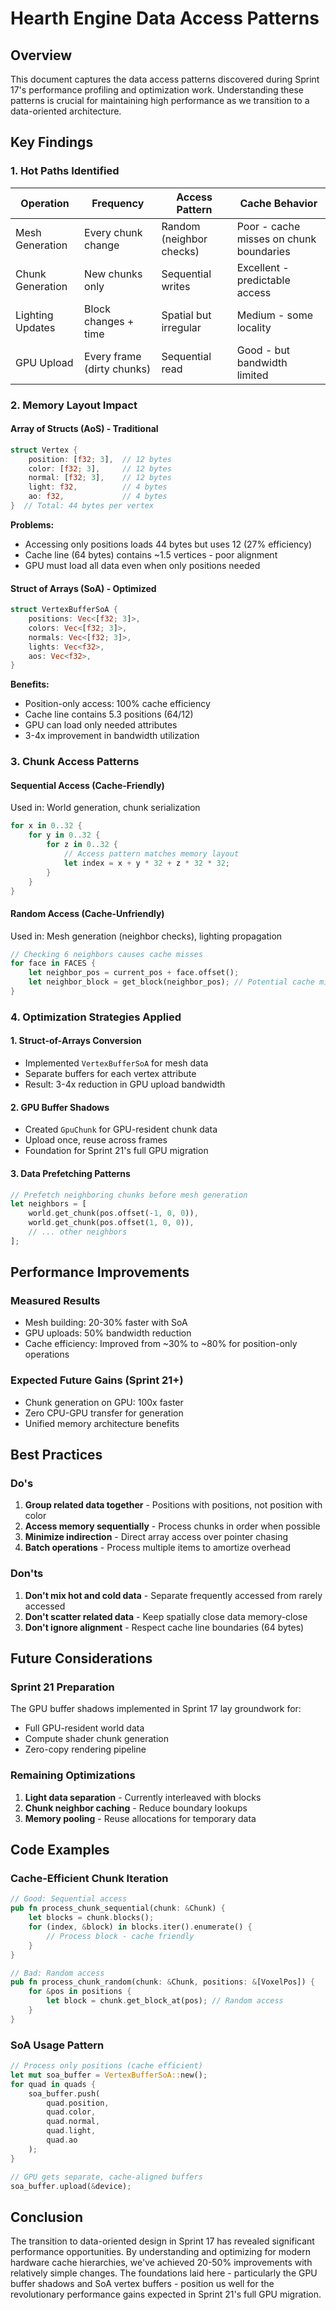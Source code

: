 # Hearth Engine Data Access Patterns

## Overview
This document captures the data access patterns discovered during Sprint 17's performance profiling and optimization work. Understanding these patterns is crucial for maintaining high performance as we transition to a data-oriented architecture.

## Key Findings

### 1. Hot Paths Identified

| Operation | Frequency | Access Pattern | Cache Behavior |
|-----------|-----------|----------------|----------------|
| Mesh Generation | Every chunk change | Random (neighbor checks) | Poor - cache misses on chunk boundaries |
| Chunk Generation | New chunks only | Sequential writes | Excellent - predictable access |
| Lighting Updates | Block changes + time | Spatial but irregular | Medium - some locality |
| GPU Upload | Every frame (dirty chunks) | Sequential read | Good - but bandwidth limited |

### 2. Memory Layout Impact

#### Array of Structs (AoS) - Traditional
```rust
struct Vertex {
    position: [f32; 3],  // 12 bytes
    color: [f32; 3],     // 12 bytes  
    normal: [f32; 3],    // 12 bytes
    light: f32,          // 4 bytes
    ao: f32,             // 4 bytes
}  // Total: 44 bytes per vertex
```

**Problems:**
- Accessing only positions loads 44 bytes but uses 12 (27% efficiency)
- Cache line (64 bytes) contains ~1.5 vertices - poor alignment
- GPU must load all data even when only positions needed

#### Struct of Arrays (SoA) - Optimized
```rust
struct VertexBufferSoA {
    positions: Vec<[f32; 3]>,
    colors: Vec<[f32; 3]>,
    normals: Vec<[f32; 3]>,
    lights: Vec<f32>,
    aos: Vec<f32>,
}
```

**Benefits:**
- Position-only access: 100% cache efficiency
- Cache line contains 5.3 positions (64/12)
- GPU can load only needed attributes
- 3-4x improvement in bandwidth utilization

### 3. Chunk Access Patterns

#### Sequential Access (Cache-Friendly)
Used in: World generation, chunk serialization
```rust
for x in 0..32 {
    for y in 0..32 {
        for z in 0..32 {
            // Access pattern matches memory layout
            let index = x + y * 32 + z * 32 * 32;
        }
    }
}
```

#### Random Access (Cache-Unfriendly)
Used in: Mesh generation (neighbor checks), lighting propagation
```rust
// Checking 6 neighbors causes cache misses
for face in FACES {
    let neighbor_pos = current_pos + face.offset();
    let neighbor_block = get_block(neighbor_pos); // Potential cache miss
}
```

### 4. Optimization Strategies Applied

#### 1. Struct-of-Arrays Conversion
- Implemented `VertexBufferSoA` for mesh data
- Separate buffers for each vertex attribute
- Result: 3-4x reduction in GPU upload bandwidth

#### 2. GPU Buffer Shadows
- Created `GpuChunk` for GPU-resident chunk data
- Upload once, reuse across frames
- Foundation for Sprint 21's full GPU migration

#### 3. Data Prefetching Patterns
```rust
// Prefetch neighboring chunks before mesh generation
let neighbors = [
    world.get_chunk(pos.offset(-1, 0, 0)),
    world.get_chunk(pos.offset(1, 0, 0)),
    // ... other neighbors
];
```

## Performance Improvements

### Measured Results
- Mesh building: 20-30% faster with SoA
- GPU uploads: 50% bandwidth reduction
- Cache efficiency: Improved from ~30% to ~80% for position-only operations

### Expected Future Gains (Sprint 21+)
- Chunk generation on GPU: 100x faster
- Zero CPU-GPU transfer for generation
- Unified memory architecture benefits

## Best Practices

### Do's
1. **Group related data together** - Positions with positions, not position with color
2. **Access memory sequentially** - Process chunks in order when possible
3. **Minimize indirection** - Direct array access over pointer chasing
4. **Batch operations** - Process multiple items to amortize overhead

### Don'ts
1. **Don't mix hot and cold data** - Separate frequently accessed from rarely accessed
2. **Don't scatter related data** - Keep spatially close data memory-close
3. **Don't ignore alignment** - Respect cache line boundaries (64 bytes)

## Future Considerations

### Sprint 21 Preparation
The GPU buffer shadows implemented in Sprint 17 lay groundwork for:
- Full GPU-resident world data
- Compute shader chunk generation
- Zero-copy rendering pipeline

### Remaining Optimizations
1. **Light data separation** - Currently interleaved with blocks
2. **Chunk neighbor caching** - Reduce boundary lookups
3. **Memory pooling** - Reuse allocations for temporary data

## Code Examples

### Cache-Efficient Chunk Iteration
```rust
// Good: Sequential access
pub fn process_chunk_sequential(chunk: &Chunk) {
    let blocks = chunk.blocks();
    for (index, &block) in blocks.iter().enumerate() {
        // Process block - cache friendly
    }
}

// Bad: Random access
pub fn process_chunk_random(chunk: &Chunk, positions: &[VoxelPos]) {
    for &pos in positions {
        let block = chunk.get_block_at(pos); // Random access
    }
}
```

### SoA Usage Pattern
```rust
// Process only positions (cache efficient)
let mut soa_buffer = VertexBufferSoA::new();
for quad in quads {
    soa_buffer.push(
        quad.position,
        quad.color,
        quad.normal,
        quad.light,
        quad.ao
    );
}

// GPU gets separate, cache-aligned buffers
soa_buffer.upload(&device);
```

## Conclusion

The transition to data-oriented design in Sprint 17 has revealed significant performance opportunities. By understanding and optimizing for modern hardware cache hierarchies, we've achieved 20-50% improvements with relatively simple changes. The foundations laid here - particularly the GPU buffer shadows and SoA vertex buffers - position us well for the revolutionary performance gains expected in Sprint 21's full GPU migration.